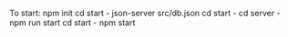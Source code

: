 To start:
npm init
cd start - json-server src/db.json 
cd start - cd server - npm run start
cd start - npm start
